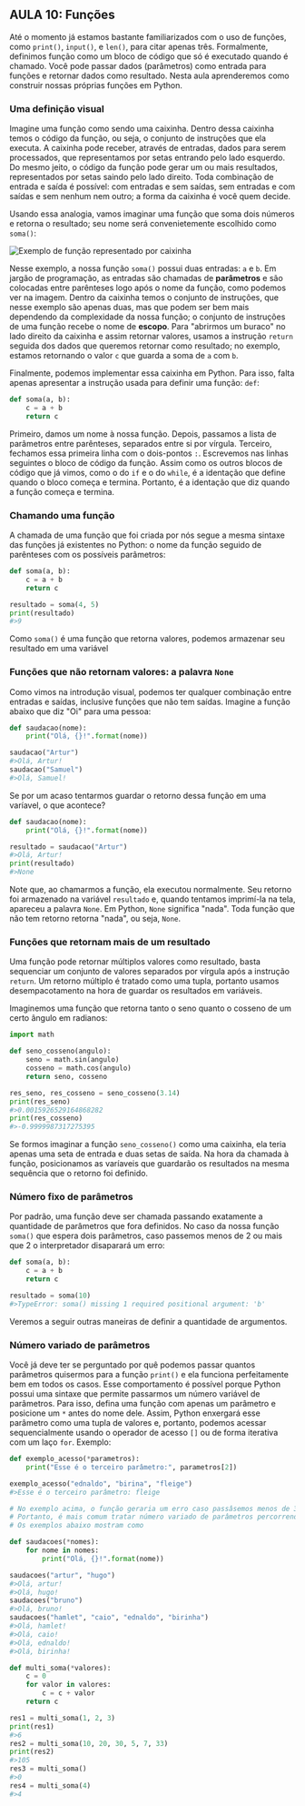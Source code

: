 ## AULA 10: Funções

Até o momento já estamos bastante familiarizados com o uso de funções, como ```print()```, ```input()```, e ```len()```, para citar apenas três. Formalmente, definimos função como um bloco de código que só é executado quando é chamado. Você pode passar dados (parâmetros) como entrada para funções e retornar dados como resultado. Nesta aula aprenderemos como construir nossas próprias funções em Python.

### Uma definição visual

Imagine uma função como sendo uma caixinha. Dentro dessa caixinha temos o código da função, ou seja, o conjunto de instruções que ela executa. A caixinha pode receber, através de entradas, dados para serem processados, que representamos por setas entrando pelo lado esquerdo. Do mesmo jeito, o código da função pode gerar um ou mais resultados, representados por setas saindo pelo lado direito. Toda combinação de entrada e saída é possível: com entradas e sem saídas, sem entradas e com saídas e sem nenhum nem outro; a forma da caixinha é você quem decide.

Usando essa analogia, vamos imaginar uma função que soma dois números e retorna o resultado; seu nome será convenietemente escolhido como ```soma()```:

![Exemplo de função representado por caixinha](https://i.imgur.com/29EtgGx.png)

Nesse exemplo, a nossa função ```soma()``` possui duas entradas: ```a``` e ```b```. Em jargão de programação, as entradas são chamadas de **parâmetros** e são colocadas entre parênteses logo após o nome da função, como podemos ver na imagem. Dentro da caixinha temos o conjunto de instruções, que nesse exemplo são apenas duas, mas que podem ser bem mais dependendo da complexidade da nossa função; o conjunto de instruções de uma função recebe o nome de **escopo**. Para "abrirmos um buraco" no lado direito da caixinha e assim retornar valores, usamos a instrução ```return``` seguida dos dados que queremos retornar como resultado; no exemplo, estamos retornando o valor ```c``` que guarda a soma de ```a``` com ```b```.

Finalmente, podemos implementar essa caixinha em Python. Para isso, falta apenas apresentar a instrução usada para definir uma função: ```def```:

```python
def soma(a, b):
    c = a + b
    return c
```

Primeiro, damos um nome à nossa função. Depois, passamos a lista de parâmetros entre parênteses, separados entre si por vírgula. Terceiro, fechamos essa primeira linha com o dois-pontos ```:```. Escrevemos nas linhas seguintes o bloco de código da função. Assim como os outros blocos de código que já vimos, como o do ```if``` e o do ```while```, é a identação que define quando o bloco começa e termina. Portanto, é a identação que diz quando a função começa e termina.

### Chamando uma função

A chamada de uma função que foi criada por nós segue a mesma sintaxe das funções já existentes no Python: o nome da função seguido de parênteses com os possíveis parâmetros:

```python
def soma(a, b):
    c = a + b
    return c

resultado = soma(4, 5)
print(resultado)
#>9
```

Como ```soma()``` é uma função que retorna valores, podemos armazenar seu resultado em uma variável

### Funções que não retornam valores: a palavra ```None```

Como vimos na introdução visual, podemos ter qualquer combinação entre entradas e saídas, inclusive funções que não tem saídas. Imagine a função abaixo que diz "Oi" para uma pessoa:

```python
def saudacao(nome):
    print("Olá, {}!".format(nome))

saudacao("Artur")
#>Olá, Artur!
saudacao("Samuel")
#>Olá, Samuel!
```

Se por um acaso tentarmos guardar o retorno dessa função em uma varíavel, o que acontece?

```python
def saudacao(nome):
    print("Olá, {}!".format(nome))

resultado = saudacao("Artur")
#>Olá, Artur!
print(resultado)
#>None
```

Note que, ao chamarmos a função, ela executou normalmente. Seu retorno foi armazenado na variável ```resultado``` e, quando tentamos imprimí-la na tela, apareceu a palavra ```None```. Em Python, ```None``` significa "nada". Toda função que não tem retorno retorna "nada", ou seja, ```None```.

### Funções que retornam mais de um resultado

Uma função pode retornar múltiplos valores como resultado, basta sequenciar um conjunto de valores separados por vírgula após a instrução ```return```. Um retorno múltiplo é tratado como uma tupla, portanto usamos desempacotamento na hora de guardar os resultados em variáveis.

Imaginemos uma função que retorna tanto o seno quanto o cosseno de um certo ângulo em radianos:

```python
import math

def seno_cosseno(angulo):
    seno = math.sin(angulo)
    cosseno = math.cos(angulo)
    return seno, cosseno

res_seno, res_cosseno = seno_cosseno(3.14)
print(res_seno)
#>0.0015926529164868282
print(res_cosseno)
#>-0.9999987317275395
```

Se formos imaginar a função ```seno_cosseno()``` como uma caixinha, ela teria apenas uma seta de entrada e duas setas de saída. Na hora da chamada à função, posicionamos as varíaveis que guardarão os resultados na mesma sequência que o retorno foi definido.

### Número fixo de parâmetros

Por padrão, uma função deve ser chamada passando exatamente a quantidade de parâmetros que fora definidos. No caso da nossa função ```soma()``` que espera dois parâmetros, caso passemos menos de 2 ou mais que 2 o interpretador disaparará um erro:

```python
def soma(a, b):
    c = a + b
    return c

resultado = soma(10)
#>TypeError: soma() missing 1 required positional argument: 'b'
```

Veremos a seguir outras maneiras de definir a quantidade de argumentos.

### Número variado de parâmetros

Você já deve ter se perguntado por quê podemos passar quantos parâmetros quisermos para a função ```print()``` e ela funciona perfeitamente bem em todos os casos. Esse comportamento é possível porque Python possui uma sintaxe que permite passarmos um número variável de parâmetros. Para isso, defina uma função com apenas um parâmetro e posicione um ```*``` antes do nome dele. Assim, Python enxergará esse parâmetro como uma tupla de valores e, portanto, podemos acessar sequencialmente usando o operador de acesso ```[]``` ou de forma iterativa com um laço ```for```. Exemplo:

```python
def exemplo_acesso(*parametros):
    print("Esse é o terceiro parâmetro:", parametros[2])

exemplo_acesso("ednaldo", "birina", "fleige")
#>Esse é o terceiro parâmetro: fleige

# No exemplo acima, o função geraria um erro caso passâsemos menos de 3 parâmetros
# Portanto, é mais comum tratar número variado de parâmetros percorrendo-os com for
# Os exemplos abaixo mostram como

def saudacoes(*nomes):
    for nome in nomes:
        print("Olá, {}!".format(nome))

saudacoes("artur", "hugo")
#>Olá, artur!
#>Olá, hugo!
saudacoes("bruno")
#>Olá, bruno!
saudacoes("hamlet", "caio", "ednaldo", "birinha")
#>Olá, hamlet!
#>Olá, caio!
#>Olá, ednaldo!
#>Olá, birinha!

def multi_soma(*valores):
    c = 0
    for valor in valores:
        c = c + valor
    return c

res1 = multi_soma(1, 2, 3)
print(res1)
#>6
res2 = multi_soma(10, 20, 30, 5, 7, 33)
print(res2)
#>105
res3 = multi_soma()
#>0
res4 = multi_soma(4)
#>4
```
